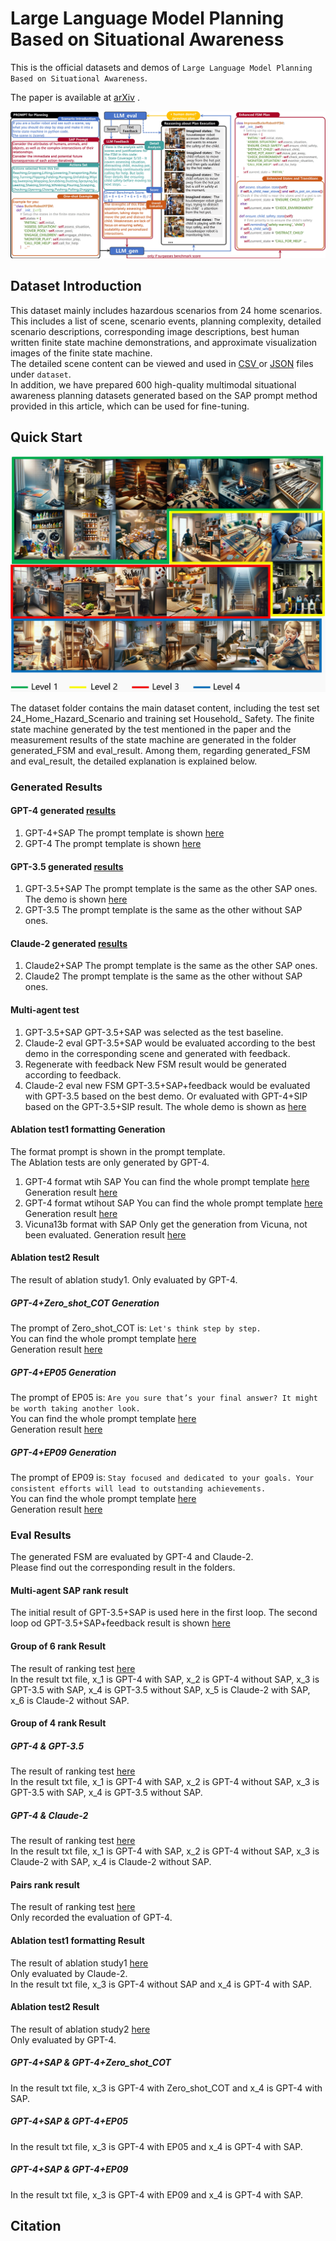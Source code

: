 # Large Language Model Planning Based on Situational Awareness

This is the official datasets and demos of `Large Language Model Planning Based on Situational Awareness`.

The paper is available at [arXiv](http://1) .

<div align="center">
<img src="image1.png">
</div>

## Dataset Introduction
This dataset mainly includes hazardous scenarios from 24 home scenarios. This includes a list of scene, scenario events, planning complexity, detailed scenario descriptions, corresponding image descriptions, best human written finite state machine demonstrations, and approximate visualization images of the finite state machine.		
The detailed scene content can be viewed and used in [CSV
](http://1) or [JSON](http://1) files under `dataset`.		
In addition, we have prepared 600 high-quality multimodal situational awareness planning datasets generated based on the SAP prompt method provided in this article, which can be used for fine-tuning.		

## Quick Start
<div align="center">
<img src="image2.png">
</div>

The dataset folder contains the main dataset content, including the test set 24_Home_Hazard_Scenario and training set Household_ Safety.
The finite state machine generated by the test mentioned in the paper and the measurement results of the state machine are generated in the folder generated_FSM and eval_result. Among them, regarding generated_FSM and eval_result, the detailed explanation is explained below.
### Generated Results
#### GPT-4 generated [results](http://1)				
1. GPT-4+SAP
The prompt template is shown [here](http://1)				
2. GPT-4
The prompt template is shown [here](http://1)				
#### GPT-3.5 generated [results](http://1)				
1. GPT-3.5+SAP
The prompt template is the same as the other SAP ones.					
The demo is shown [here](http://1)			
2. GPT-3.5
The prompt template is the same as the other without SAP ones.				
#### Claude-2 generated [results](http://1)				
1. Claude2+SAP
The prompt template is the same as the other SAP ones.					
2. Claude2
The prompt template is the same as the other without SAP ones.			
#### Multi-agent test
1. GPT-3.5+SAP
GPT-3.5+SAP was selected as the test baseline.
2. Claude-2 eval
GPT-3.5+SAP would be evaluated according to the best demo in the corresponding scene and generated with feedback.
3. Regenerate with feedback
New FSM result would be generated according to feedback.
4. Claude-2 eval new FSM
GPT-3.5+SAP+feedback would be evaluated with GPT-3.5 based on the best demo. Or evaluated with GPT-4+SIP based on the GPT-3.5+SIP result.
The whole demo is shown as [here](http://1)				
#### Ablation test1 formatting Generation
The format prompt is shown in the prompt template.		
The Ablation tests are only generated by GPT-4.	
1. GPT-4 format wtih SAP
You can find the whole prompt template [here](http://1)			
Generation result [here](http://1)			
2. GPT-4 format wtihout SAP
You can find the whole prompt template [here](http://1)			
Generation result [here](http://1)			
3. Vicuna13b format with SAP 
Only get the generation from Vicuna, not been evaluated.
Generation result [here](http://1)			
#### Ablation test2 Result
The result of ablation study1. Only evaluated by GPT-4.		
##### GPT-4+Zero_shot_COT Generation
The prompt of Zero_shot_COT is: `Let's think step by step.`		
You can find the whole prompt template [here](http://1)				
Generation result [here](http://1)			
##### GPT-4+EP05 Generation
The prompt of EP05 is: `Are you sure that’s your final answer? It might be worth taking another look.`		
You can find the whole prompt template [here](http://1)				
Generation result [here](http://1)			
##### GPT-4+EP09 Generation
The prompt of EP09 is: `Stay focused and dedicated to your goals. Your consistent efforts will lead to outstanding achievements. `		
You can find the whole prompt template [here](http://1)				
Generation result [here](http://1)			

### Eval Results
The generated FSM are evaluated by GPT-4 and Claude-2.		
Please find out the corresponding result in the folders.
#### Multi-agent SAP rank result
The initial result of GPT-3.5+SAP is used here in the first loop.
The second loop od GPT-3.5+SAP+feedback result is shown [here
](http://1)
#### Group of 6 rank Result
The result of ranking test [here](http://1)				
In the result txt file, x_1 is GPT-4 with SAP, x_2 is GPT-4 without SAP, x_3 is GPT-3.5 with SAP, x_4 is GPT-3.5 without SAP, x_5 is Claude-2 with SAP, x_6 is Claude-2 without SAP.		
#### Group of 4 rank Result
##### GPT-4 & GPT-3.5
The result of ranking test [here](http://1)				
In the result txt file, x_1 is GPT-4 with SAP, x_2 is GPT-4 without SAP, x_3 is GPT-3.5 with SAP, x_4 is GPT-3.5 without SAP.
##### GPT-4 & Claude-2
The result of ranking test [here](http://1)				
In the result txt file, x_1 is GPT-4 with SAP, x_2 is GPT-4 without SAP, x_3 is Claude-2 with SAP, x_4 is Claude-2 without SAP.
#### Pairs rank result
The result of ranking test [here](http://1)				
Only recorded the evaluation of GPT-4.

#### Ablation test1 formatting Result
The result of ablation study1 [here](http://1)				
Only evaluated by Claude-2.		
In the result txt file, x_3 is GPT-4 without SAP and x_4 is GPT-4 with SAP.		
#### Ablation test2 Result
The result of ablation study2 [here](http://1)				
Only evaluated by GPT-4.		
##### GPT-4+SAP & GPT-4+Zero_shot_COT
In the result txt file, x_3 is GPT-4 with Zero_shot_COT and x_4 is GPT-4 with SAP.		

##### GPT-4+SAP & GPT-4+EP05
In the result txt file, x_3 is GPT-4 with EP05 and x_4 is GPT-4 with SAP.		

##### GPT-4+SAP & GPT-4+EP09
In the result txt file, x_3 is GPT-4 with EP09 and x_4 is GPT-4 with SAP.				


## Citation
```

```

